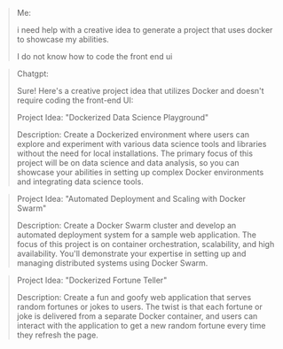 >Me:
>
>i need help with a creative idea to generate a project that uses docker to showcase my abilities.
>
>I do not know how to code the front end ui

> Chatgpt:
>
> Sure! Here's a creative project idea that utilizes Docker and doesn't require coding the front-end UI:
>
> Project Idea: "Dockerized Data Science Playground"
>
>Description: Create a Dockerized environment where users can explore and experiment with various data science tools and libraries without the need for local installations. The primary focus of this project will be on data science and data analysis, so you can showcase your abilities in setting up complex Docker environments and integrating data science tools.
> 

>
>Project Idea: "Automated Deployment and Scaling with Docker Swarm"
>
>Description: Create a Docker Swarm cluster and develop an automated deployment system for a sample web application. The focus of this project is on container orchestration, scalability, and high availability. You'll demonstrate your expertise in setting up and managing distributed systems using Docker Swarm.

>Project Idea: "Dockerized Fortune Teller"
>
>Description: Create a fun and goofy web application that serves random fortunes or jokes to users. The twist is that each fortune or joke is delivered from a separate Docker container, and users can interact with the application to get a new random fortune every time they refresh the page.